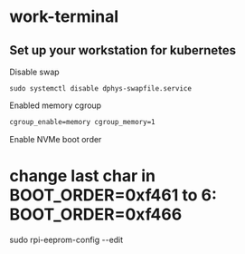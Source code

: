 # work-terminal

## Set up your workstation for kubernetes

Disable swap

```
sudo systemctl disable dphys-swapfile.service
```
Enabled memory cgroup

```/boot/cmdline.txt
cgroup_enable=memory cgroup_memory=1
```
Enable NVMe boot order

# change last char in BOOT_ORDER=0xf461 to 6: BOOT_ORDER=0xf466
sudo rpi-eeprom-config --edit

